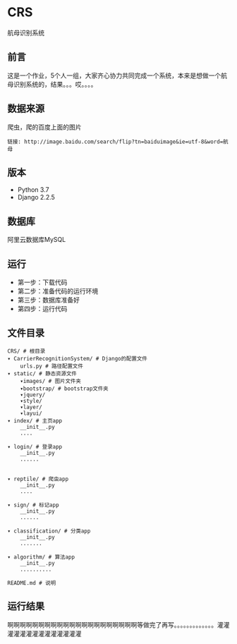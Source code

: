 # CRS
航母识别系统

## 前言
这是一个作业，5个人一组，大家齐心协力共同完成一个系统，本来是想做一个航母识别系统的，结果。。。哎。。。。

## 数据来源
爬虫，爬的百度上面的图片

```
链接: http://image.baidu.com/search/flip?tn=baiduimage&ie=utf-8&word=航母
```

## 版本
* Python 3.7
* Django 2.2.5

## 数据库
阿里云数据库MySQL

## 运行
* 第一步：下载代码
* 第二步：准备代码的运行环境
* 第三步：数据库准备好
* 第四步：运行代码

## 文件目录
```
CRS/ # 根目录
▾ CarrierRecognitionSystem/ # Django的配置文件
    urls.py # 路径配置文件
▾ static/ # 静态资源文件
    ▾images/ # 图片文件夹
    ▾bootstrap/ # bootstrap文件夹
    ▾jquery/
    ▾style/
    ▾layer/
    ▾layui/
▾ index/ # 主页app
    __init__.py
    ....

▾ login/ # 登录app
    __init__.py
    ......


▾ reptile/ # 爬虫app
    __init__.py
    ....

▾ sign/ # 标记app
    __init__.py
    ......

▾ classification/ # 分类app
    __init__.py
    .......

▾ algorithm/ # 算法app
    __init__.py
    ..........

README.md # 说明
```

## 运行结果
啊啊啊啊啊啊啊啊啊啊啊啊啊啊啊啊啊啊啊啊啊等做完了再写。。。。。。。。。。。。。灌灌灌灌灌灌灌灌灌灌灌灌灌灌
